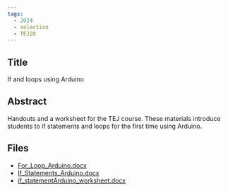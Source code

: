 ```yaml
---
tags:
  - 2024
  - selection
  - TEJ2O
---
```


## Title

If and loops using Arduino

## Abstract

Handouts and a worksheet for the TEJ course. These materials introduce students to if statements and loops for the first time using Arduino.

## Files

*   [For\_Loop\_Arduino.docx](https://www.russellgordon.ca/acse/cemc-cse-resources/resources/Helen_Strelkovska/For_Loop_Arduino.docx)
*   [If\_Statements\_Arduino.docx](https://www.russellgordon.ca/acse/cemc-cse-resources/resources/Helen_Strelkovska/If_Statements_Arduino.docx)
*   [if\_statementArduino\_worksheet.docx](https://www.russellgordon.ca/acse/cemc-cse-resources/resources/Helen_Strelkovska/if_statementArduino_worksheet.docx)
